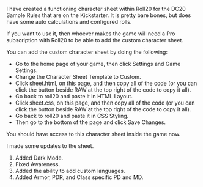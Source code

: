 I have created a functioning character sheet within Roll20 for the DC20 Sample Rules that are on the Kickstarter. It is pretty bare bones, but does have some auto calculations and configured rolls.

If you want to use it, then whoever makes the game will need a Pro subscription with Roll20 to be able to add the custom character sheet. 

You can add the custom character sheet by doing the following:

* Go to the home page of your game, then click Settings and Game Settings.
* Change the Character Sheet Template to Custom.
* Click sheet.html, on this page, and then copy all of the code (or you can click the button beside RAW at the top right of the code to copy it all).
* Go back to roll20 and paste it in HTML Layout.
* Click sheet.css, on this page, and then copy all of the code (or you can click the button beside RAW at the top right of the code to copy it all).
* Go back to roll20 and paste it in CSS Styling.
* Then go to the bottom of the page and click Save Changes.

You should have access to this character sheet inside the game now.

I made some updates to the sheet. 

1. Added Dark Mode.
2. Fixed Awareness.
3. Added the ability to add custom languages.
4. Added Armor, PDR, and Class specific PD and MD.